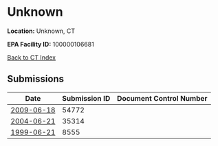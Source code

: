 # Unknown

**Location:** Unknown, CT

**EPA Facility ID:** 100000106681

[Back to CT Index](../../index.md)

## Submissions

| Date | Submission ID | Document Control Number |
|------|--------------|-------------------------|
| [2009-06-18](submissions/54772.md) | 54772 |  |
| [2004-06-21](submissions/35314.md) | 35314 |  |
| [1999-06-21](submissions/8555.md) | 8555 |  |
